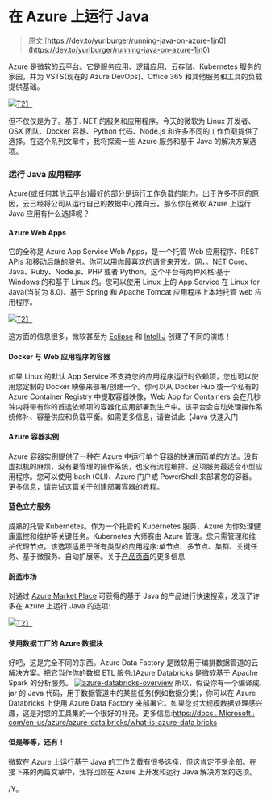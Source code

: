 # 在 Azure 上运行 Java

> 原文:[https://dev.to/yuriburger/running-java-on-azure-1jn0](https://dev.to/yuriburger/running-java-on-azure-1jn0)

Azure 是微软的云平台。它是服务应用、逻辑应用、云存储、Kubernetes 服务的家园，并为 VSTS(现在的 Azure DevOps)、Office 365 和其他服务和工具的负载提供基础。

[![](../Images/e8b89d08e364ac1aae7e06e24869b695.png)T2】](https://www.yuriburger.net/2018/11/05/running-java-on-azure/images/javalovesazure1.png)

但不仅仅是为了。基于. NET 的服务和应用程序。今天的微软为 Linux 开发者、OSX 团队、Docker 容器、Python 代码、Node.js 和许多不同的工作负载提供了选择。在这个系列文章中，我将探索一些 Azure 服务和基于 Java 的解决方案选项。

### [](#running-java-applications)运行 Java 应用程序

Azure(或任何其他云平台)最好的部分是运行工作负载的能力。出于许多不同的原因，云已经将公司从运行自己的数据中心推向云。那么你在微软 Azure 上运行 Java 应用有什么选择呢？

#### [](#azure-web-apps)Azure Web Apps

它的全称是 Azure App Service Web Apps，是一个托管 Web 应用程序、REST APIs 和移动后端的服务。你可以用你最喜欢的语言来开发。网，。NET Core、Java、Ruby、Node.js、PHP 或者 Python。这个平台有两种风格:基于 Windows 的和基于 Linux 的。您可以使用 Linux 上的 App Service 在 Linux for Java(当前为 8.0)、基于 Spring 和 Apache Tomcat 应用程序上本地托管 web 应用程序。

[![](../Images/445c0ab79dbb9933a4e5df905dc76979.png)T2】](https://www.yuriburger.net/2018/11/05/running-java-on-azure/images/java-hello-world-in-browser.png)

这方面的信息很多，微软甚至为 [Eclipse](https://docs.microsoft.com/en-us/azure/app-service/app-service-web-get-started-java) 和 [IntelliJ](https://docs.microsoft.com/en-us/java/azure/intellij/azure-toolkit-for-intellij-create-hello-world-web-app?view=azure-java-stable) 创建了不同的演练！

#### [](#docker-with-web-apps-for-containers)Docker 与 Web 应用程序的容器

如果 Linux 的默认 App Service 不支持您的应用程序运行时依赖项，您也可以使用您定制的 Docker 映像来部署/创建一个。你可以从 Docker Hub 或一个私有的 Azure Container Registry 中提取容器映像，Web App for Containers 会在几秒钟内将带有你的首选依赖项的容器化应用部署到生产中。该平台会自动处理操作系统修补、容量供应和负载平衡。如需更多信息，请尝试此【Java 快速入门

#### [](#azure-container-instances)Azure 容器实例

Azure 容器实例提供了一种在 Azure 中运行单个容器的快速而简单的方法。没有虚拟机的麻烦，没有要管理的操作系统，也没有流程编排。这项服务最适合小型应用程序。您可以使用 bash (CLI)、Azure 门户或 PowerShell 来部署您的容器。更多信息，请尝试这篇关于创建部署容器的教程。

#### [](#azure-kubernetes-service)蓝色立方服务

成熟的托管 Kubernetes。作为一个托管的 Kubernetes 服务，Azure 为你处理健康监控和维护等关键任务。Kubernetes 大师赛由 Azure 管理。您只需管理和维护代理节点。该选项适用于所有类型的应用程序:单节点、多节点、集群、关键任务、基于微服务、自动扩展等。关于[产品页面](https://docs.microsoft.com/en-us/azure/aks/)的更多信息

#### [](#azure-market-place)蔚蓝市场

对通过 [Azure Market Place](https://azuremarketplace.microsoft.com/en-us/marketplace/apps?search=java&page=1) 可获得的基于 Java 的产品进行快速搜索，发现了许多在 Azure 上运行 Java 的选项:

[![](../Images/31f4d6cc9b578c514cd331e65f1ad223.png)T2】](https://www.yuriburger.net/2018/11/05/running-java-on-azure/images/javaazuremarketplace.png)

#### [](#azure-databricks-using-data-factory)使用数据工厂的 Azure 数据块

好吧，这是完全不同的东西。Azure Data Factory 是微软用于编排数据管道的云解决方案。把它当作你的数据 ETL 服务:)Azure Databricks 是微软基于 Apache Spark 的分析服务。 [![azure-databricks-overview](../Images/e446a578d8d3a949e795c8f9f348a829.png)](https://res.cloudinary.com/practicaldev/image/fetch/s--b5bhZG5n--/c_limit%2Cf_auto%2Cfl_progressive%2Cq_auto%2Cw_880/https://allthingssharepoint.files.wordpress.com/2018/11/azure-databricks-overview.png) 所以，假设你有一个编译成. jar 的 Java 代码，用于数据管道中的某些任务(例如数据分类)，你可以在 Azure Databricks 上使用 Azure Data Factory 来部署它。如果您对大规模数据处理感兴趣，这是对您的工具集的一个很好的补充。更多信息:[https://docs . Microsoft . com/en-us/azure/azure-data bricks/what-is-azure-data bricks](https://docs.microsoft.com/en-us/azure/azure-databricks/what-is-azure-databricks)

#### [](#but-wait-theres-more)但是等等，还有！

微软在 Azure 上运行基于 Java 的工作负载有很多选择，但这肯定不是全部。在接下来的两篇文章中，我将回顾在 Azure 上开发和运行 Java 解决方案的选项。

/Y。